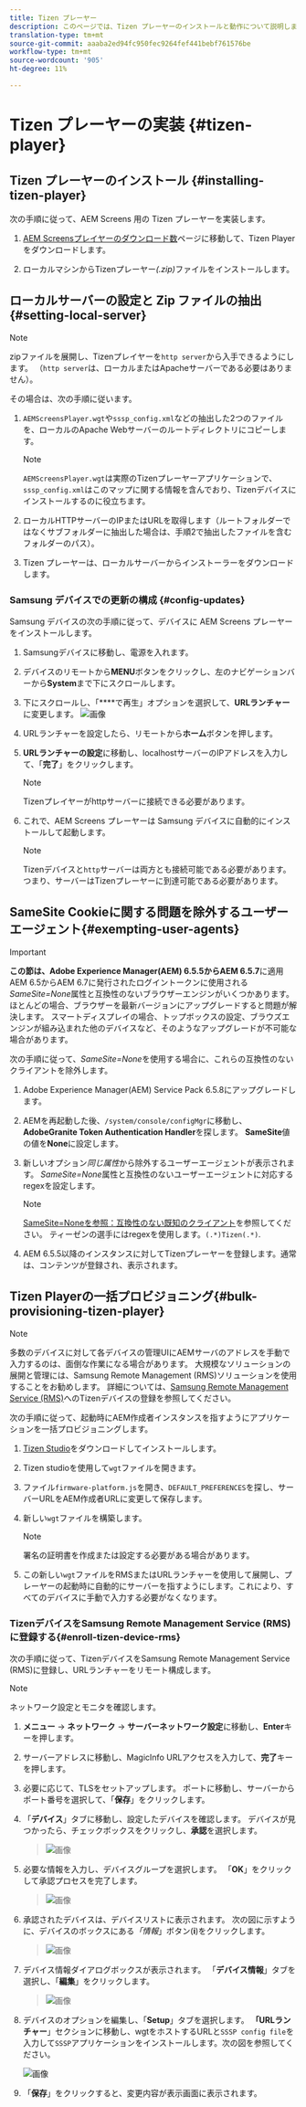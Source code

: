 ```yaml
---
title: Tizen プレーヤー
description: このページでは、Tizen プレーヤーのインストールと動作について説明します。
translation-type: tm+mt
source-git-commit: aaaba2ed94fc950fec9264fef441bebf761576be
workflow-type: tm+mt
source-wordcount: '905'
ht-degree: 11%

---
```



# Tizen プレーヤーの実装 {#tizen-player}

## Tizen プレーヤーのインストール {#installing-tizen-player}

次の手順に従って、AEM Screens 用の Tizen プレーヤーを実装します。

1. [AEM Screensプレイヤーのダウンロード数](https://download.macromedia.com/screens/)ページに移動して、Tizen Playerをダウンロードします。

1. ローカルマシンからTizenプレーヤー&#x200B;*(.zip)*&#x200B;ファイルをインストールします。

## ローカルサーバーの設定と Zip ファイルの抽出 {#setting-local-server}

>[!NOTE]
> zipファイルを展開し、Tizenプレイヤーを`http server`から入手できるようにします。 （`http server`は、ローカルまたはApacheサーバーである必要はありません）。

その場合は、次の手順に従います。

1. `AEMScreensPlayer.wgt`や`sssp_config.xml`などの抽出した2つのファイルを、ローカルのApache Webサーバーのルートディレクトリにコピーします。

   >[!NOTE]
   >`AEMScreensPlayer.wgt`は実際のTizenプレーヤーアプリケーションで、`sssp_config.xml`はこのマップに関する情報を含んでおり、Tizenデバイスにインストールするのに役立ちます。

1. ローカルHTTPサーバーのIPまたはURLを取得します（ルートフォルダーではなくサブフォルダーに抽出した場合は、手順2で抽出したファイルを含むフォルダーのパス）。

1. Tizen プレーヤーは、ローカルサーバーからインストーラーをダウンロードします。

### Samsung デバイスでの更新の構成 {#config-updates}

Samsung デバイスの次の手順に従って、デバイスに AEM Screens プレーヤーをインストールします。

1. Samsungデバイスに移動し、電源を入れます。

1. デバイスのリモートから&#x200B;**MENU**&#x200B;ボタンをクリックし、左のナビゲーションバーから&#x200B;**System**&#x200B;まで下にスクロールします。

1. 下にスクロールし、「****&#x200B;で再生」オプションを選択して、**URLランチャー**に変更します。
   ![画像](/help/user-guide/assets/tizen/rms-2.png)

1. URLランチャーを設定したら、リモートから&#x200B;**ホーム**&#x200B;ボタンを押します。

1. **URLランチャーの設定**&#x200B;に移動し、localhostサーバーのIPアドレスを入力して、「**完了**」をクリックします。
   >[!NOTE]
   >Tizenプレイヤーがhttpサーバーに接続できる必要があります。

1. これで、AEM Screens プレーヤーは Samsung デバイスに自動的にインストールして起動します。

   >[!NOTE]
   >Tizenデバイスと`http`サーバーは両方とも接続可能である必要があります。つまり、サーバーはTizenプレーヤーに到達可能である必要があります。


## SameSite Cookieに関する問題を除外するユーザーエージェント{#exempting-user-agents}

>[!IMPORTANT]
>**この節は、Adobe Experience Manager(AEM) 6.5.5からAEM 6.5.7**に適用
>AEM 6.5からAEM 6.7に発行されたログイントークンに使用される&#x200B;*SameSite=None*&#x200B;属性と互換性のないブラウザーエンジンがいくつかあります。ほとんどの場合、ブラウザーを最新バージョンにアップグレードすると問題が解決します。 スマートディスプレイの場合、トップボックスの設定、ブラウズエンジンが組み込まれた他のデバイスなど、そのようなアップグレードが不可能な場合があります。

次の手順に従って、*SameSite=None*&#x200B;を使用する場合に、これらの互換性のないクライアントを除外します。

1. Adobe Experience Manager(AEM) Service Pack 6.5.8にアップグレードします。

1. AEMを再起動した後、`/system/console/configMgr`に移動し、**AdobeGranite Token Authentication Handler**&#x200B;を探します。 **SameSite**&#x200B;値の値を&#x200B;**None**&#x200B;に設定します。

1. 新しいオプション&#x200B;*同じ属性*&#x200B;から除外するユーザーエージェントが表示されます。 *SameSite=None*&#x200B;属性と互換性のないユーザーエージェントに対応するregexを設定します。
   >[!NOTE]
   >[SameSite=Noneを参照：互換性のない既知のクライアント](https://www.chromium.org/updates/same-site/incompatible-clients)を参照してください。 ティーゼンの選手にはregexを使用します。`(.*)Tizen(.*)`.

1. AEM 6.5.5以降のインスタンスに対してTizenプレーヤーを登録します。通常は、コンテンツが登録され、表示されます。

## Tizen Playerの一括プロビジョニング{#bulk-provisioning-tizen-player}

>[!NOTE]
>多数のデバイスに対して各デバイスの管理UIにAEMサーバのアドレスを手動で入力するのは、面倒な作業になる場合があります。 大規模なソリューションの展開と管理には、Samsung Remote Management (RMS)ソリューションを使用することをお勧めします。 詳細については、[Samsung Remote Management Service (RMS)](#enroll-tizen-device-rm)へのTizenデバイスの登録を参照してください。

次の手順に従って、起動時にAEM作成者インスタンスを指すようにアプリケーションを一括プロビジョニングします。

1. [Tizen Studio](https://developer.tizen.org/development/tizen-studio/download)をダウンロードしてインストールします。
1. Tizen studioを使用して`wgt`ファイルを開きます。
1. ファイル`firmware-platform.js`を開き、`DEFAULT_PREFERENCES`を探し、サーバーURLをAEM作成者URLに変更して保存します。
1. 新しい`wgt`ファイルを構築します。

   >[!NOTE]
   >署名の証明書を作成または設定する必要がある場合があります。

1. この新しい`wgt`ファイルをRMSまたはURLランチャーを使用して展開し、プレーヤーの起動時に自動的にサーバーを指すようにします。これにより、すべてのデバイスに手動で入力する必要がなくなります。

### TizenデバイスをSamsung Remote Management Service (RMS)に登録する{#enroll-tizen-device-rms}

次の手順に従って、TizenデバイスをSamsung Remote Management Service (RMS)に登録し、URLランチャーをリモート構成します。

>[!NOTE]
>ネットワーク設定とモニタを確認します。

1. **メニュー** -> **ネットワーク** -> **サーバーネットワーク設定**&#x200B;に移動し、**Enter**&#x200B;キーを押します。

1. サーバーアドレスに移動し、MagicInfo URLアクセスを入力して、**完了**&#x200B;キーを押します。

1. 必要に応じて、TLSをセットアップします。 ポートに移動し、サーバーからポート番号を選択して、「**保存**」をクリックします。

1. 「**デバイス**」タブに移動し、設定したデバイスを確認します。 デバイスが見つかったら、チェックボックスをクリックし、**承認**&#x200B;を選択します。

   >![画像](/help/user-guide/assets/tizen/rms-3.png)

1. 必要な情報を入力し、デバイスグループを選択します。 「**OK**」をクリックして承認プロセスを完了します。

   >![画像](/help/user-guide/assets/tizen/rms-7.png)

1. 承認されたデバイスは、デバイスリストに表示されます。 次の図に示すように、デバイスのボックスにある&#x200B;*「情報*」ボタン(**i**)をクリックします。

   >![画像](/help/user-guide/assets/tizen/rms-6.png)

1. デバイス情報ダイアログボックスが表示されます。 「**デバイス情報**」タブを選択し、「**編集**」をクリックします。

   >![画像](/help/user-guide/assets/tizen/rms-5.png)

1. デバイスのオプションを編集し、「**Setup**」タブを選択します。 **「URLランチャー**」セクションに移動し、wgtをホストするURLと`SSSP config file`を入力して`SSSP`アプリケーションをインストールします。次の図を参照してください。

   ![画像](/help/user-guide/assets/tizen/rms-9.png)

1. 「**保存**」をクリックすると、変更内容が表示画面に表示されます。


